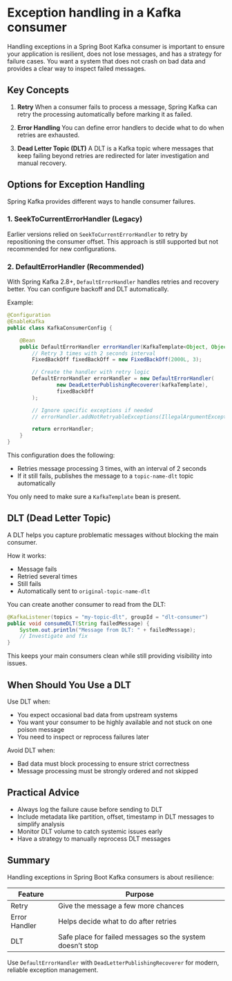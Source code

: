 # Exception handling in a Kafka consumer

Handling exceptions in a Spring Boot Kafka consumer is important to ensure your application is resilient, does not lose messages, and has a strategy for failure cases. You want a system that does not crash on bad data and provides a clear way to inspect failed messages.

## Key Concepts

1. **Retry**
   When a consumer fails to process a message, Spring Kafka can retry the processing automatically before marking it as failed.

2. **Error Handling**
   You can define error handlers to decide what to do when retries are exhausted.

3. **Dead Letter Topic (DLT)**
   A DLT is a Kafka topic where messages that keep failing beyond retries are redirected for later investigation and manual recovery.

## Options for Exception Handling

Spring Kafka provides different ways to handle consumer failures.

### 1. SeekToCurrentErrorHandler (Legacy)

Earlier versions relied on `SeekToCurrentErrorHandler` to retry by repositioning the consumer offset. This approach is still supported but not recommended for new configurations.

### 2. DefaultErrorHandler (Recommended)

With Spring Kafka 2.8+, `DefaultErrorHandler` handles retries and recovery better. You can configure backoff and DLT automatically.

Example:

```java
@Configuration
@EnableKafka
public class KafkaConsumerConfig {

    @Bean
    public DefaultErrorHandler errorHandler(KafkaTemplate<Object, Object> kafkaTemplate) {
        // Retry 3 times with 2 seconds interval
        FixedBackOff fixedBackOff = new FixedBackOff(2000L, 3);

        // Create the handler with retry logic
        DefaultErrorHandler errorHandler = new DefaultErrorHandler(
                new DeadLetterPublishingRecoverer(kafkaTemplate),
                fixedBackOff
        );

        // Ignore specific exceptions if needed
        // errorHandler.addNotRetryableExceptions(IllegalArgumentException.class);

        return errorHandler;
    }
}
```

This configuration does the following:

- Retries message processing 3 times, with an interval of 2 seconds
- If it still fails, publishes the message to a `topic-name-dlt` topic automatically

You only need to make sure a `KafkaTemplate` bean is present.

## DLT (Dead Letter Topic)

A DLT helps you capture problematic messages without blocking the main consumer.

How it works:

- Message fails
- Retried several times
- Still fails
- Automatically sent to `original-topic-name-dlt`

You can create another consumer to read from the DLT:

```java
@KafkaListener(topics = "my-topic-dlt", groupId = "dlt-consumer")
public void consumeDLT(String failedMessage) {
    System.out.println("Message from DLT: " + failedMessage);
    // Investigate and fix
}
```

This keeps your main consumers clean while still providing visibility into issues.

## When Should You Use a DLT

Use DLT when:

- You expect occasional bad data from upstream systems
- You want your consumer to be highly available and not stuck on one poison message
- You need to inspect or reprocess failures later

Avoid DLT when:

- Bad data must block processing to ensure strict correctness
- Message processing must be strongly ordered and not skipped

## Practical Advice

- Always log the failure cause before sending to DLT
- Include metadata like partition, offset, timestamp in DLT messages to simplify analysis
- Monitor DLT volume to catch systemic issues early
- Have a strategy to manually reprocess DLT messages

## Summary

Handling exceptions in Spring Boot Kafka consumers is about resilience:

| Feature       | Purpose                                                   |
| ------------- | --------------------------------------------------------- |
| Retry         | Give the message a few more chances                       |
| Error Handler | Helps decide what to do after retries                     |
| DLT           | Safe place for failed messages so the system doesn’t stop |

Use `DefaultErrorHandler` with `DeadLetterPublishingRecoverer` for modern, reliable exception management.
